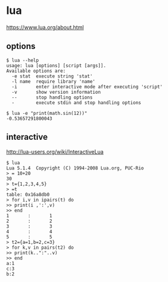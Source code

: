 # lua
https://www.lua.org/about.html

## options
```console
$ lua --help
usage: lua [options] [script [args]].
Available options are:
  -e stat  execute string 'stat'
  -l name  require library 'name'
  -i       enter interactive mode after executing 'script'
  -v       show version information
  --       stop handling options
  -        execute stdin and stop handling options
```

```console
$ lua -e "print(math.sin(12))"
-0.53657291800043
```


## interactive
http://lua-users.org/wiki/InteractiveLua

```console
$ lua
Lua 5.1.4  Copyright (C) 1994-2008 Lua.org, PUC-Rio
> = 10+20
30
> t={1,2,3,4,5}
> =t
table: 0x16a8db0
> for i,v in ipairs(t) do
>> print(i ,':',v)
>> end
1       :       1
2       :       2
3       :       3
4       :       4
5       :       5
> t2={a=1,b=2,c=3}
> for k,v in pairs(t2) do
>> print(k..":"..v)
>> end
a:1
c:3
b:2
```

